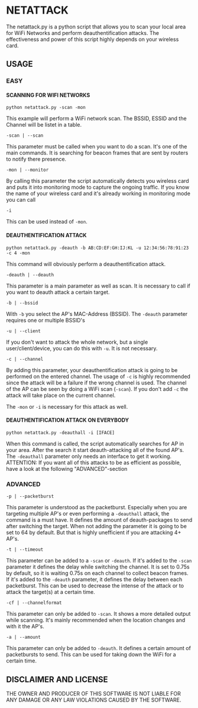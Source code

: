 # NETATTACK
The netattack.py is a python script that allows you to scan your local area for WiFi Networks and perform deauthentification attacks. The effectiveness and power of this script highly depends on your wireless card.

## USAGE

### EASY
#### SCANNING FOR WIFI NETWORKS
```
python netattack.py -scan -mon
```
This example will perform a WiFi network scan. The BSSID, ESSID and the Channel will be listet in a table.
```
-scan | --scan
```
This parameter must be called when you want to do a scan. It's one of the main commands. It is searching for beacon frames that are sent by routers to notify there presence.
```
-mon | --monitor
```
By calling this parameter the script automatically detects you wireless card and puts it into monitoring mode to capture the ongoing traffic.
If you know the name of your wireless card and it's already working in monitoring mode you can call 
```
-i
```
This can be used instead of ```-mon```.
#### DEAUTHENTIFICATION ATTACK
```
python netattack.py -deauth -b AB:CD:EF:GH:IJ:KL -u 12:34:56:78:91:23 -c 4 -mon
```
This command will obviously perform a deauthentification attack.
```
-deauth | --deauth
```
This parameter is a main parameter as well as scan. It is necessary to call if you want to deauth attack a certain target.
```
-b | --bssid
```
With ```-b``` you select the AP's MAC-Address (BSSID). The ```-deauth``` parameter requires one or multiple BSSID's
```
-u | --client
```
If you don't want to attack the whole network, but a single user/client/device, you can do this with ```-u```. It is not necessary.
```
-c | --channel
```
By adding this parameter, your deauthentification attack is going to be performed on the entered channel. The usage of ```-c``` is highly recommended since the attack will be a failure if the wrong channel is used. The channel of the AP can be seen by doing a WiFi scan (```-scan```). If you don't add ```-c``` the attack will take place on the current channel.

The ```-mon``` or ```-i``` is necessary for this attack as well.

#### DEAUTHENTIFICATION ATTACK ON EVERYBODY
```
python netattack.py -deauthall -i [IFACE]
```
When this command is called, the script automatically searches for AP in your area. After the search it start deauth-attacking all of the found AP's. The ```-deauthall``` parameter only needs an interface to get it working.
ATTENTION: If you want all of this attacks to be as efficient as possible, have a look at the following "ADVANCED"-section

### ADVANCED
```
-p | --packetburst
```
This parameter is understood as the packetburst. Especially when you are targeting multiple AP's or even performing a ```-deauthall``` attack, the command is a must have. It defines the amount of deauth-packages to send after switching the target. When not adding the parameter it is going to be set to 64 by default. But that is highly unefficient if you are attacking 4+ AP's. 
```
-t | --timeout
```
This parameter can be added to a ```-scan``` or ```-deauth```. If it's added to the ```-scan``` parameter it defines the delay while switching the channel. It is set to 0.75s by default, so it is waiting 0.75s on each channel to collect beacon frames.
If it's added to the ```-deauth``` parameter, it defines the delay between each packetburst. This can be used to decrease the intense of the attack or to attack the target(s) at a certain time.
```
-cf | --channelformat
```
This parameter can only be added to ```-scan```. It shows a more detailed output while scanning. It's mainly recommended when the location changes and with it the AP's.
```
-a | --amount
```
This parameter can only be added to ```-deauth```. It defines a certain amount of packetbursts to send. This can be used for taking down the WiFi for a certain time.

## DISCLAIMER AND LICENSE
THE OWNER AND PRODUCER OF THIS SOFTWARE IS NOT LIABLE FOR ANY DAMAGE OR ANY LAW VIOLATIONS CAUSED BY THE SOFTWARE.
